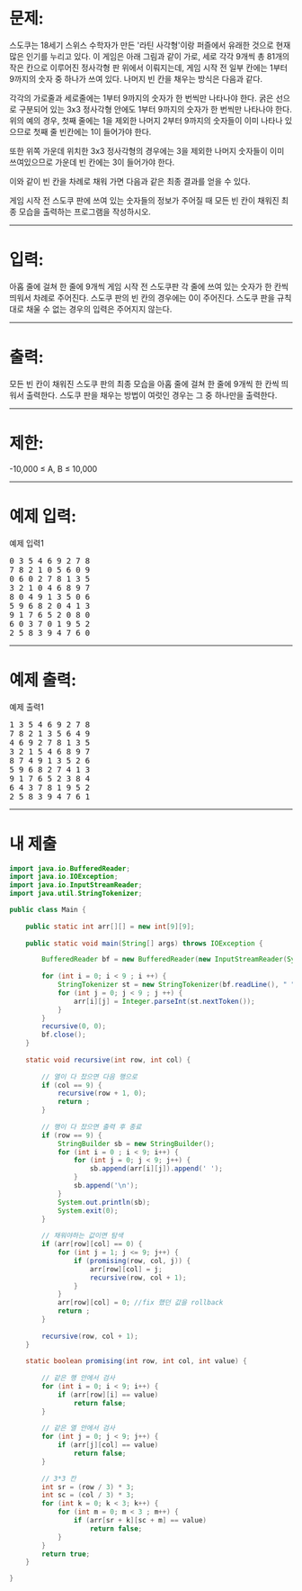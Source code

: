# 문제: 
스도쿠는 18세기 스위스 수학자가 만든 '라틴 사각형'이랑 퍼즐에서 유래한 것으로 현재 많은 인기를 누리고 있다. 이 게임은 아래 그림과 같이 가로, 세로 각각 9개씩 총 81개의 작은 칸으로 이루어진 정사각형 판 위에서 이뤄지는데, 게임 시작 전 일부 칸에는 1부터 9까지의 숫자 중 하나가 쓰여 있다.
나머지 빈 칸을 채우는 방식은 다음과 같다.

각각의 가로줄과 세로줄에는 1부터 9까지의 숫자가 한 번씩만 나타나야 한다.
굵은 선으로 구분되어 있는 3x3 정사각형 안에도 1부터 9까지의 숫자가 한 번씩만 나타나야 한다.
위의 예의 경우, 첫째 줄에는 1을 제외한 나머지 2부터 9까지의 숫자들이 이미 나타나 있으므로 첫째 줄 빈칸에는 1이 들어가야 한다.



또한 위쪽 가운데 위치한 3x3 정사각형의 경우에는 3을 제외한 나머지 숫자들이 이미 쓰여있으므로 가운데 빈 칸에는 3이 들어가야 한다.



이와 같이 빈 칸을 차례로 채워 가면 다음과 같은 최종 결과를 얻을 수 있다.



게임 시작 전 스도쿠 판에 쓰여 있는 숫자들의 정보가 주어질 때 모든 빈 칸이 채워진 최종 모습을 출력하는 프로그램을 작성하시오.

---
# 입력: 
아홉 줄에 걸쳐 한 줄에 9개씩 게임 시작 전 스도쿠판 각 줄에 쓰여 있는 숫자가 한 칸씩 띄워서 차례로 주어진다. 스도쿠 판의 빈 칸의 경우에는 0이 주어진다. 스도쿠 판을 규칙대로 채울 수 없는 경우의 입력은 주어지지 않는다.

---
# 출력: 
모든 빈 칸이 채워진 스도쿠 판의 최종 모습을 아홉 줄에 걸쳐 한 줄에 9개씩 한 칸씩 띄워서 출력한다.
스도쿠 판을 채우는 방법이 여럿인 경우는 그 중 하나만을 출력한다.

---
# 제한:
-10,000 ≤ A, B ≤ 10,000

---
# 예제 입력:

예제 입력1
<pre>
0 3 5 4 6 9 2 7 8
7 8 2 1 0 5 6 0 9
0 6 0 2 7 8 1 3 5
3 2 1 0 4 6 8 9 7
8 0 4 9 1 3 5 0 6
5 9 6 8 2 0 4 1 3
9 1 7 6 5 2 0 8 0
6 0 3 7 0 1 9 5 2
2 5 8 3 9 4 7 6 0
</pre>

---
# 예제 출력:

예제 출력1
<pre>
1 3 5 4 6 9 2 7 8
7 8 2 1 3 5 6 4 9
4 6 9 2 7 8 1 3 5
3 2 1 5 4 6 8 9 7
8 7 4 9 1 3 5 2 6
5 9 6 8 2 7 4 1 3
9 1 7 6 5 2 3 8 4
6 4 3 7 8 1 9 5 2
2 5 8 3 9 4 7 6 1
</pre>

---
# 내 제출
~~~java
import java.io.BufferedReader;
import java.io.IOException;
import java.io.InputStreamReader;
import java.util.StringTokenizer;

public class Main {
	
	public static int arr[][] = new int[9][9];
	
	public static void main(String[] args) throws IOException {

		BufferedReader bf = new BufferedReader(new InputStreamReader(System.in));
		
		for (int i = 0; i < 9 ; i ++) {
			StringTokenizer st = new StringTokenizer(bf.readLine(), " ");
			for (int j = 0; j < 9 ; j ++) {
				arr[i][j] = Integer.parseInt(st.nextToken());
			}
		}
		recursive(0, 0);
		bf.close();
	}
	
	static void recursive(int row, int col) {
		
		// 열이 다 찼으면 다음 행으로
		if (col == 9) {
			recursive(row + 1, 0);
			return ;
		}
		
		// 행이 다 찼으면 출력 후 종료
		if (row == 9) {
			StringBuilder sb = new StringBuilder();
			for (int i = 0 ; i < 9; i++) {
				for (int j = 0; j < 9; j++) {
					sb.append(arr[i][j]).append(' ');
				}
				sb.append('\n');
			}
			System.out.println(sb);
			System.exit(0);
		}
		
		// 채워야하는 값이면 탐색
		if (arr[row][col] == 0) {
			for (int j = 1; j <= 9; j++) {
				if (promising(row, col, j)) {
					arr[row][col] = j;
					recursive(row, col + 1);
				}
			}
			arr[row][col] = 0; //fix 했던 값을 rollback
			return ;
		}
		
		recursive(row, col + 1);
	}
	
	static boolean promising(int row, int col, int value) {
		
		// 같은 행 안에서 검사
		for (int i = 0; i < 9; i++) {
			if (arr[row][i] == value)
				return false;
		}
		
		// 같은 열 안에서 검사
		for (int j = 0; j < 9; j++) {
			if (arr[j][col] == value)
				return false;
		}
		
		// 3*3 칸
		int sr = (row / 3) * 3;
		int sc = (col / 3) * 3;
		for (int k = 0; k < 3; k++) {
			for (int m = 0; m < 3 ; m++) {
				if (arr[sr + k][sc + m] == value)
					return false;
			}
		}
		return true;
	}

}
~~~
